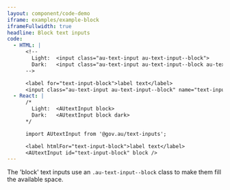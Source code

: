 ```yaml
---
layout: component/code-demo
iframe: examples/example-block
iframeFullwidth: true
headline: Block text inputs
code:
  - HTML: |
      <!--
        Light:  <input class="au-text-input au-text-input--block">
        Dark:   <input class="au-text-input au-text-input--block au-text-input--dark">
      -->

      <label for="text-input-block">label text</label>
      <input class="au-text-input au-text-input--block" name="text-input-block" id="text-input-block" type="text" value="value">
  - React: |
      /*
        Light:  <AUtextInput block>
        Dark:   <AUtextInput block dark>
      */

      import AUtextInput from '@gov.au/text-inputs';

      <label htmlFor="text-input-block">label text</label>
      <AUtextInput id="text-input-block" block />
---
```


The 'block' text inputs use an `.au-text-input--block` class to make them fill the available space.
